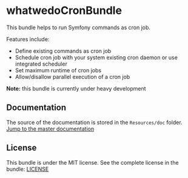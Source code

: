 <!---
TODO: Change
[![Latest Stable Version](https://poser.pugx.org/whatwedo/cron-bundle/v/stable)](https://packagist.org/packages/whatwedo/cron-bundle)
[![SensioLabsInsight](https://insight.sensiolabs.com/projects/[ID]/mini.png)](https://insight.sensiolabs.com/projects/[ID])
--->

# whatwedoCronBundle

This bundle helps to run Symfony commands as cron job.

Features include:

- Define existing commands as cron job
- Schedule cron job with your system existing cron daemon or use integrated scheduler
- Set maximum runtime of cron jobs
- Allow/disallow parallel execution of a cron job

**Note:** this bundle is currently under heavy development

## Documentation

The source of the documentation is stored in the `Resources/doc` folder. [Jump to the master documentation](Resources/doc/index.md)


## License

This bundle is under the MIT license. See the complete license in the bundle: [LICENSE](LICENSE)

